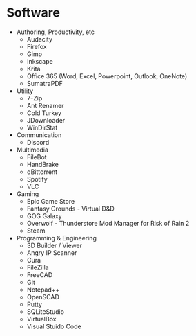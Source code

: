 # Software

* Authoring, Productivity, etc
  * Audacity
  * Firefox
  * Gimp
  * Inkscape
  * Krita
  * Office 365 (Word, Excel, Powerpoint, Outlook, OneNote)
  * SumatraPDF
* Utility
  * 7-Zip
  * Ant Renamer
  * Cold Turkey
  * JDownloader
  * WinDirStat
* Communication
  * Discord
* Multimedia
  * FileBot
  * HandBrake
  * qBittorrent
  * Spotify
  * VLC
* Gaming
  * Epic Game Store
  * Fantasy Grounds - Virtual D&D
  * GOG Galaxy
  * Overwolf - Thunderstore Mod Manager for Risk of Rain 2
  * Steam
* Programming & Engineering
  * 3D Builder / Viewer
  * Angry IP Scanner
  * Cura
  * FileZilla
  * FreeCAD
  * Git
  * Notepad++
  * OpenSCAD
  * Putty
  * SQLiteStudio
  * VirtualBox
  * Visual Stuido Code
